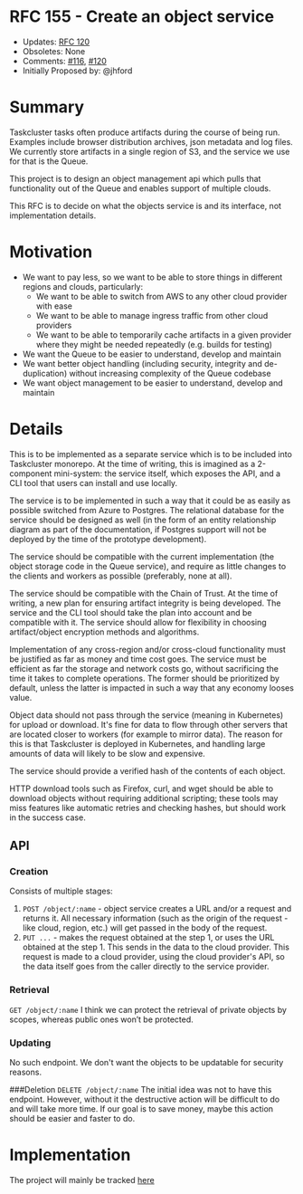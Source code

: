 # RFC 155 - Create an object service
* Updates: [RFC 120](https://github.com/taskcluster/taskcluster-rfcs/blob/master/rfcs/0120-artifact-service.md)
* Obsoletes: None
* Comments: [#116](https://github.com/taskcluster/taskcluster-rfcs/pull/116), [#120](https://github.com/taskcluster/taskcluster-rfcs/pull/120)
* Initially Proposed by: @jhford

# Summary
Taskcluster tasks often produce artifacts during the course of being run.
Examples include browser distribution archives, json metadata and log files.
We currently store artifacts in a single region of S3, and the service we use for that is the Queue.  

This project is to design an object management api which pulls that functionality 
out of the Queue and enables support of multiple clouds.

This RFC is to decide on what the objects service is and its interface, not
implementation details.

# Motivation

* We want to pay less, so we want to be able to store things in different regions and clouds, particularly:
  * We want to be able to switch from AWS to any other cloud provider with ease
  * We want to be able to manage ingress traffic from other cloud providers
  * We want to be able to temporarily cache artifacts in a given provider where they might be needed repeatedly (e.g. builds for testing)
* We want the Queue to be easier to understand, develop and maintain
* We want better object handling (including security, integrity and de-duplication) without
increasing complexity of the Queue codebase
* We want object management to be easier to understand, develop and maintain

# Details

This is to be implemented as a separate service which is to be included into Taskcluster monorepo.
At the time of writing, this is imagined as a 2-component mini-system: the service itself, which exposes the API,
and a CLI tool that users can install and use locally.

The service is to be implemented in such a way that it could be as easily as possible switched from Azure to Postgres.
The relational database for the service should be designed as well (in the form of an entity relationship diagram as part
of the documentation, if Postgres support will not be deployed by the time of the prototype development).

The service should be compatible with the current implementation (the object storage code in the Queue service), 
and require as little changes to the clients and workers as possible (preferably, none at all).

The service should be compatible with the Chain of Trust. At the time of writing, a new plan for ensuring artifact 
integrity is being developed. The service and the CLI tool should take the plan into account and be compatible with it.
The service should allow for flexibility in choosing artifact/object encryption methods and algorithms.

Implementation of any cross-region and/or cross-cloud functionality must be justified as far as money and time cost goes.
The service must be efficient as far the storage and network costs go, without sacrificing the time it takes to complete operations.
The former should be prioritized by default, unless the latter is impacted in such a way that any economy looses value.

Object data should not pass through the service (meaning in Kubernetes) for upload or download. 
It's fine for data to flow through other servers that are located closer to workers (for example to mirror data).
The reason for this is that Taskcluster is deployed in Kubernetes, and handling large amounts of data will likely to be slow and expensive.

The service should provide a verified hash of the contents of each object.

HTTP download tools such as Firefox, curl, and wget should be able to download objects without requiring additional scripting; 
these tools may miss features like automatic retries and checking hashes, but should work in the success case.

## API

### Creation
Consists of multiple stages:
1. `POST /object/:name` - object service creates a URL and/or a request and returns it. 
All necessary information (such as the origin of the request - like cloud, region, etc.) will get passed in the body of the request.
2. `PUT ...` - makes the request obtained at the step 1, or uses the URL obtained at the step 1. This sends in the data to the cloud provider.
This request is made to a cloud provider, using the cloud provider's API, so the data itself goes from the caller directly to the service provider.

### Retrieval
`GET /object/:name`
I think we can protect the retrieval of private objects by scopes, whereas public ones won’t be protected.

### Updating
No such endpoint. We don't want the objects to be updatable for security reasons.

###Deletion
`DELETE /object/:name`
The initial idea was not to have this endpoint. However, without it the destructive action will be difficult to do and will take more time. 
If our goal is to save money, maybe this action should be easier and faster to do.

# Implementation

The project will mainly be tracked [here](https://github.com/taskcluster/taskcluster/projects/5)